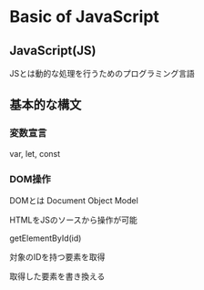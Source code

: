 # Basic of JavaScript

## JavaScript(JS)
JSとは動的な処理を行うためのプログラミング言語

## 基本的な構文
### 変数宣言
var, let, const

### DOM操作
DOMとは Document Object Model

HTMLをJSのソースから操作が可能

getElementById(id)

対象のIDを持つ要素を取得

取得した要素を書き換える

